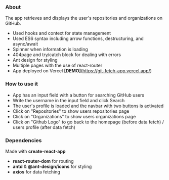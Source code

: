 ### About

The app retrieves and displays the user's repositories and organizations on GitHub.

- Used hooks and context for state management
- Used ES6 syntax including arrow functions, destructuring, and async/await
- Spinner when information is loading
- 404page and try/catch block for dealing with errors
- Ant design for styling
- Multiple pages with the use of react-router
- App deployed on Vercel **[DEMO]**(https://git-fetch-app.vercel.app/)

### How to use it

- App has an input field with a button for searching GitHub users
- Write the username in the input field and click Search
- The user's profile is loaded and the navbar with two buttons is activated
- Click on "Repositories" to show users repositories page
- Click on "Organizations" to show users organizations page
- Click on "Github Logo" to go back to the homepage (before data fetch) / users profile (after data fetch)

### Dependencies

Made with **create-react-app**

- **react-router-dom** for routing
- **antd** & **@ant-design/icons** for styling
- **axios** for data fetching
